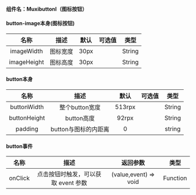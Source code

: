 
#### 组件名：MuxibuttonI（图标按钮）
#### button-image本身(图标按钮)
**名称** | **描述** | **默认** |**可选值** | **类型** 
:--:|:--:|:--:|:--:|:--:
imageWidth | 图标宽度 | 30px | | String
imageHeight | 图标高度 | 30px | | String

#### button本身
**名称** | **描述** | **默认** |**可选值** | **类型** 
:--:|:--:|:--:|:--:|:--:
buttonWidth | 整个button宽度 | 513rpx | | String
buttonHeight | button高度 | 92rpx | | String
padding | button与图标的内距离 | 0 | | string

#### button事件
**名称** | **描述** | **返回参数** | **类型** 
:--:|:--:|:--:|:--:
onClick|点击按钮时触发，可以获取 event 参数|(value,event) => void|Function
